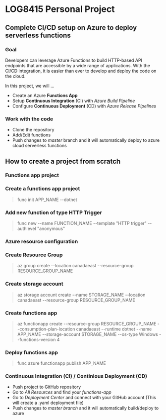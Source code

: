 # LOG8415 Personal Project

## Complete CI/CD setup on Azure to deploy serverless functions

### **Goal**
Developers can leverage Azure Functions to build HTTP-based API endpoints that are accessible by a wide range of applications.
With the CI/CD integration, it is easier than ever to develop and deploy the code on the cloud.

In this project, we will ...
- Create an Azure **Functions App**
- Setup **Continuous Integration** (CI) with *Azure Build Pipeline*
- Configure **Continuous Deployment** (CD) with *Azure Release Pipelines*

### **Work with the code**
- Clone the repository
- Add/Edit functions 
- Push changes to *master* branch and it will automatically deploy to azure cloud serverless functions

## How to create a project from scratch
### **Functions app project**
### Create a functions app project
> func init APP_NAME --dotnet

### Add new function of type HTTP Trigger
> func new --name FUNCTION_NAME --template "HTTP trigger" --authlevel "anonymous"

### **Azure resource configuration**
### Create Resource Group
> az group create --location canadaeast --resource-group RESOURCE_GROUP_NAME

### Create storage account
> az storage account create --name STORAGE_NAME --location canadaeast --resource-group RESOURCE_GROUP_NAME

### Create functions app
> az functionapp create --resource-group RESOURCE_GROUP_NAME --consumption-plan-location canadaeast --runtime dotnet --name APP_NAME --storage-account STORAGE_NAME --os-type Windows --functions-version 4

### Deploy functions app
> func azure functionapp publish APP_NAME

### **Continuous Integration (CI) / Continious Deployment (CD)**
- Push project to GitHub repository
- Go to *All Resources* and find your *functions-app*
- Go to *Deployment Center* and connect with your GitHub account (This will create a .yaml deployment file)
- Push changes to *master branch* and it will automatically build/deploy to azure


